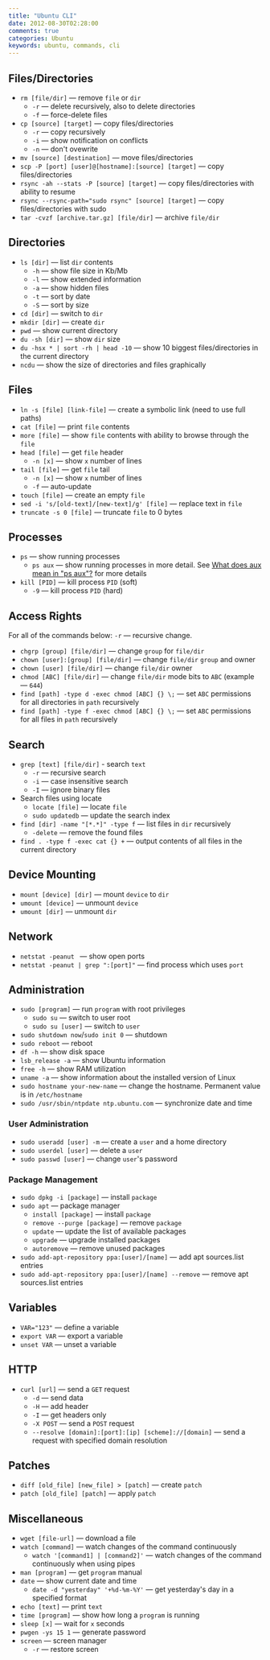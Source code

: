```yaml
---
title: "Ubuntu CLI"
date: 2012-08-30T02:28:00
comments: true
categories: Ubuntu
keywords: ubuntu, commands, cli
---
```


## Files/Directories
* `rm [file/dir]` — remove `file` or `dir`
    * `-r` — delete recursively, also to delete directories
    * `-f` — force-delete files
* `cp [source] [target]` — copy files/directories
    * `-r` — copy recursively
    * `-i` — show notification on conflicts
    * `-n` — don't ovewrite
* `mv [source] [destination]` — move files/directories
* `scp -P [port] [user]@[hostname]:[source] [target]` — copy files/directories
* `rsync -ah --stats -P [source] [target]` — copy files/directories with ability to resume
* `rsync --rsync-path="sudo rsync" [source] [target]` — copy files/directories with sudo
* `tar -cvzf [archive.tar.gz] [file/dir]` — archive `file/dir`

## Directories
* `ls [dir]` — list `dir` contents
    * `-h` — show file size in Kb/Mb
    * `-l` — show extended information
    * `-a` — show hidden files
    * `-t` — sort by date
    * `-S` — sort by size
* `cd [dir]` — switch to `dir`
* `mkdir [dir]` — create `dir`
* `pwd` — show current directory
* `du -sh [dir]` — show `dir` size
* `du -hsx * | sort -rh | head -10` — show 10 biggest files/directories in the current directory
* `ncdu` — show the size of directories and files graphically

## Files
* `ln -s [file] [link-file]` — create a symbolic link (need to use full paths)
* `cat [file]` — print `file` contents
* `more [file]` — show `file` contents with ability to browse through the `file`
* `head [file]` — get `file` header
    * `-n [x]` — show `x` number of lines
* `tail [file]` — get `file` tail
    * `-n [x]` — show `x` number of lines
    * `-f` — auto-update
* `touch [file]` — create an empty `file`
* `sed -i 's/[old-text]/[new-text]/g' [file]` — replace text in `file`
* `truncate -s 0 [file]` — truncate `file` to 0 bytes

## Processes
* `ps` — show running processes
    * `ps aux` — show running processes in more detail. See [What does aux mean in "ps aux"?](https://unix.stackexchange.com/questions/106847/what-does-aux-mean-in-ps-aux) for more details
* `kill [PID]` — kill process `PID` (soft)
    * `-9` — kill process `PID` (hard)

## Access Rights
For all of the commands below: `-r` — recursive change.

* `chgrp [group] [file/dir]` — change `group` for `file/dir`
* `chown [user]:[group] [file/dir]` — change `file/dir` `group` and owner
* `chown [user] [file/dir]` — change `file/dir` owner
* `chmod [ABC] [file/dir]` — change `file/dir` mode bits to `ABC` (example — `644`)
* `find [path] -type d -exec chmod [ABC] {} \;` — set `ABC` permissions for all directories in `path` recursively
* `find [path] -type f -exec chmod [ABC] {} \;` — set `ABC` permissions for all files in `path` recursively

## Search
* `grep [text] [file/dir]` - search `text`
    * `-r` — recursive search
    * `-i` — case insensitive search
    * `-I` — ignore binary files
* Search files using locate
    * `locate [file]` — locate `file`
    * `sudo updatedb` — update the search index
* `find [dir] -name "[*.*]" -type f` — list files in `dir` recursively
    - `-delete` — remove the found files
* `find . -type f -exec cat {} +` — output contents of all files in the current directory

## Device Mounting
* `mount [device] [dir]` — mount `device` to `dir`
* `umount [device]` — unmount `device`
* `umount [dir]` — unmount `dir`

## Network
* `netstat -peanut ` — show open ports
* `netstat -peanut | grep ":[port]"` — find process which uses `port`

## Administration
* `sudo [program]` — run `program` with root privileges
    * `sudo su` — switch to user root
    * `sudo su [user]` — switch to `user`
* `sudo shutdown now`/`sudo init 0` — shutdown
* `sudo reboot` — reboot
* `df -h` — show disk space
* `lsb_release -a` — show Ubuntu information
* `free -h` — show RAM utilization
* `uname -a` — show information about the installed version of Linux
* `sudo hostname your-new-name` — change the hostname. Permanent value is in `/etc/hostname`
* `sudo /usr/sbin/ntpdate ntp.ubuntu.com` — synchronize date and time

### User Administration
* `sudo useradd [user] -m` — create a `user` and a home directory
* `sudo userdel [user]` — delete a `user`
* `sudo passwd [user]` — change `user`'s password

### Package Management
* `sudo dpkg -i [package]` — install `package`
* `sudo apt` — package manager
    * `install [package]` — install `package`
    * `remove --purge [package]` — remove `package`
    * `update` — update the list of available packages
    * `upgrade` — upgrade installed packages
    * `autoremove` — remove unused packages
* `sudo add-apt-repository ppa:[user]/[name]` — add apt sources.list entries
* `sudo add-apt-repository ppa:[user]/[name] --remove` — remove apt sources.list entries

## Variables
* `VAR="123"` — define a variable
* `export VAR` — export a variable
* `unset VAR` — unset a variable

## HTTP
* `curl [url]` — send a `GET` request
    * `-d` — send data
    * `-H` — add header
    * `-I` — get headers only
    * `-X POST` — send a `POST` request
    * `--resolve [domain]:[port]:[ip] [scheme]://[domain]` — send a request with specified domain resolution

## Patches
* `diff [old_file] [new_file] > [patch]` — create `patch`
* `patch [old_file] [patch]` — apply `patch`

## Miscellaneous
* `wget [file-url]` — download a file
* `watch [command]` — watch changes of the command continuously
    * `watch '[command1] | [command2]'` — watch changes of the command continuously when using pipes
* `man [program]` — get `program` manual
* `date` — show current date and time
    * `date -d "yesterday" '+%d-%m-%Y'` — get yesterday's day in a specified format
* `echo [text]` — print `text`
* `time [program]` — show how long a `program` is running
* `sleep [x]` — wait for `x` seconds
* `pwgen -ys 15 1` — generate password
* `screen` — screen manager
    * `-r` — restore screen
